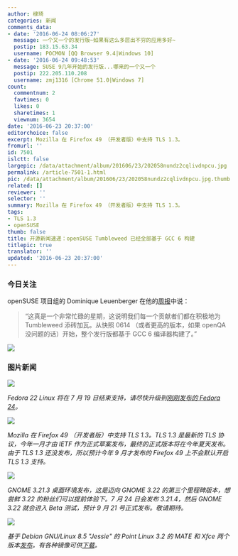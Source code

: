 ```yaml
---
author: 棣琦
categories: 新闻
comments_data:
- date: '2016-06-24 08:06:27'
  message: 一个又一个的发行版~如果有这么多层出不穷的应用多好~
  postip: 183.15.63.34
  username: POCMON [QQ Browser 9.4|Windows 10]
- date: '2016-06-24 09:48:53'
  message: SUSE 9几年开始的发行版...哪来的一个又一个
  postip: 222.205.110.208
  username: zmj1316 [Chrome 51.0|Windows 7]
count:
  commentnum: 2
  favtimes: 0
  likes: 0
  sharetimes: 1
  viewnum: 3654
date: '2016-06-23 20:37:00'
editorchoice: false
excerpt: Mozilla 在 Firefox 49 （开发者版）中支持 TLS 1.3。
fromurl: ''
id: 7501
islctt: false
largepic: /data/attachment/album/201606/23/202058nundz2cqlivdnpcu.jpg
permalink: /article-7501-1.html
pic: /data/attachment/album/201606/23/202058nundz2cqlivdnpcu.jpg.thumb.jpg
related: []
reviewer: ''
selector: ''
summary: Mozilla 在 Firefox 49 （开发者版）中支持 TLS 1.3。
tags:
- TLS 1.3
- openSUSE
thumb: false
title: 开源新闻速递：openSUSE Tumbleweed 已经全部基于 GCC 6 构建
titlepic: true
translator: ''
updated: '2016-06-23 20:37:00'
---
```


### 今日关注


openSUSE 项目组的 Dominique Leuenberger 在他的[周报](https://lists.opensuse.org/opensuse-factory/2016-06/msg00292.html)中说：



> 
> “这真是一个非常忙碌的星期，这说明我们每一个贡献者们都在积极地为 Tumbleweed 添砖加瓦。从快照 0614 （或者更高的版本，如果 openQA 没问题的话）开始，整个发行版都基于 GCC 6 编译器构建了。”
> 
> 
> 


![](/data/attachment/album/201606/23/202058nundz2cqlivdnpcu.jpg)


### 图片新闻


![](/data/attachment/album/201606/23/203714v6gizklz9wk6g62h.jpg)


*Fedora 22 Linux 将在 7 月 19 日结束支持，请尽快升级到[刚刚发布的 Fedora 24](/article-7495-1.html)。*


![](/data/attachment/album/201606/23/203715q0j6tyu1g6mzk12q.jpg)


*Mozilla 在 Firefox 49 （开发者版）中支持 TLS 1.3。TLS 1.3 是最新的 TLS 协议，今年一月才由 IETF 作为正式草案发布，最终的正式版本将在今年夏天发布。由于 TLS 1.3 还没发布，所以预计今年 9 月才发布的 Firefox 49 上不会默认开启 TLS 1.3 支持。*


![](/data/attachment/album/201606/23/203715hb4x7gb48xx8zggt.jpg)


*GNOME 3.21.3 桌面环境发布，这是迈向 GNOME 3.22 的第三个里程碑版本，想尝鲜 3.22 的粉丝们可以提前体验下。7 月 24 日会发布 3.21.4，然后 GNOME 3.22 就会进入 Beta 测试，预计 9 月 21 号正式发布。敬请期待。*


![](/data/attachment/album/201606/23/203716mqmmivmaqiu6mide.jpg)


*基于 Debian GNU/Linux 8.5 "Jessie" 的 Point Linux 3.2 的 MATE 和 Xfce 两个版本[发布](http://wiki.pointlinux.org/index.php?title=Point_Linux_MATE_3.2_Release_Notes)。有各种镜像可供[下载](http://linux.softpedia.com/get/System/Operating-Systems/Linux-Distributions/Point-Linux-99869.shtml)。*